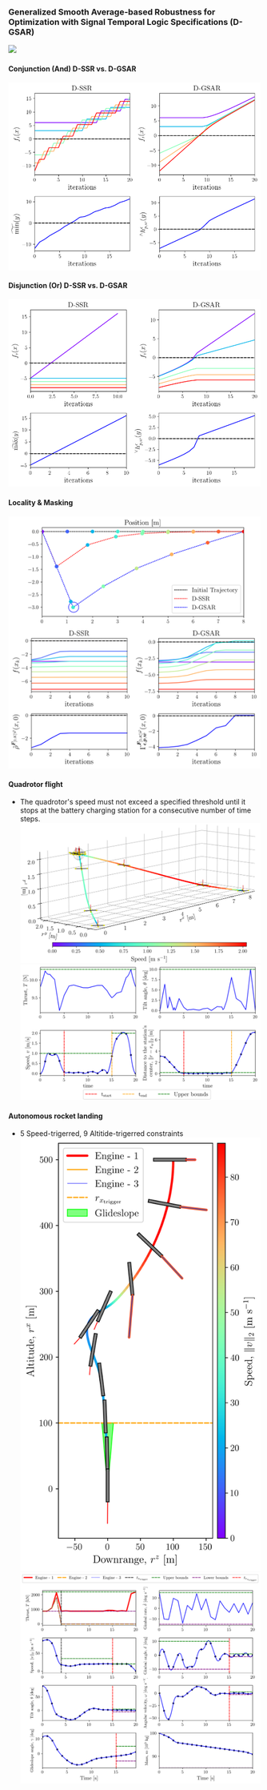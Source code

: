 ### Generalized Smooth Average-based Robustness for Optimization with Signal Temporal Logic Specifications (D-GSAR)

![](sim/rocket_landing.gif)

#### Conjunction (And) D-SSR vs. D-GSAR
![](figs/and_ssr_dgsar.png)

#### Disjunction (Or) D-SSR vs. D-GSAR
![](figs/or_ssr_dgsar.png)

#### Locality & Masking
![](figs/locality_masking.png)

#### Quadrotor flight
  - The quadrotor's speed must not exceed a specified threshold until it stops at the battery charging station for a consecutive number of time steps.
![](figs/qf_pos0.png)
![](figs/qf_oth.png)

#### Autonomous rocket landing
  - 5 Speed-trigerred, 9 Altitide-trigerred constraints
![](figs/rl_pos.png)
![](figs/rl_oth.png)